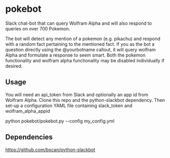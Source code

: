 pokebot
=============
Slack chat-bot that can query Wolfram Alpha and will also respond to queries on over 700 Pokemon.

The bot will detect any mention of a pokemon (e.g. pikachu) and respond with a random fact pertaining to the mentioned fact. If you as the bot a question directly using the @yourbotname callout, it will query wolfram Alpha and formulate a response to seem smart. Both the pokemon functionality and wolfram alpha functionality may be disabled individually if desired.


Usage
-------
You will need an api_token from Slack and optionally an app id from Wolfram Alpha.
Clone this repo and the python-slackbot dependency. Then set-up a configuration YAML file containing slack_token and wolfram_alpha_appid

  python pokebot/pokebot.py --config my_config.yml


Dependencies
-------
https://github.com/bscan/python-slackbot